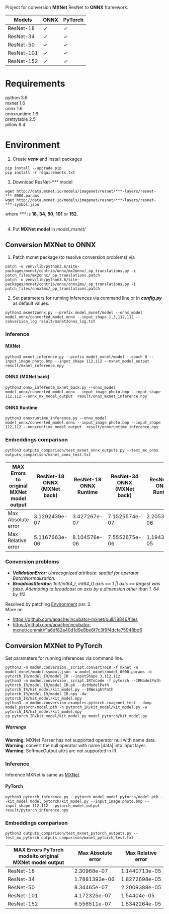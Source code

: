 Project for conversion **MXNet** ResNet to **ONNX** framework.


| Models     | ONNX    | PyTorch |
|------------|---------|---------|
| ResNet-18  | &check; | &check; |
| ResNet-34  | &check; | &check; |
| ResNet-50  | &check; | &check; |
| ResNet-101 | &check; | &check; |
| ResNet-152 | &check; | &check; |

# Requirements

python 3.6 \
mxnet 1.6 \
onnx 1.6 \
onnxruntime 1.6 \
prettytable 2.5 \
pillow 8.4


# Environment

1. Create **_venv_** and install packages

```console
pip install --upgrade pip
pip install -r requirements.txt
```

3. Download ResNet-_***_ model

```console
wget http://data.mxnet.io/models/imagenet/resnet/***-layers/resnet-***-0000.params
wget http://data.mxnet.io/models/imagenet/resnet/***-layers/resnet-***-symbol.json
```

where _***_ is **18**, **34**, **50**, **101** or **152**.<br/><br/>

4. Put **MXNet model** in _model_mxnet/_

## Conversion MXNet to ONNX
1. Patch mxnet package (to resolve conversion problems) via

```console
patch -u venv/lib/python3.6/site-packages/mxnet/contrib/onnx/mx2onnx/_op_translations.py -i patch_files/mx2onnx/_op_translations.patch
patch -u venv/lib/python3.6/site-packages/mxnet/contrib/onnx/onnx2mx/_op_translations.py -i patch_files/onnx2mx/_op_translations.patch
```


2. Set parameters for running inferences via command line or in **_config.py_** as default values.

```console
python3 mxnet2onnx.py --prefix model_mxnet/model --onnx_model model_onnx/converted_model.onnx --input_shape 1,3,112,112 --conversion_log result/mxnet2onnx_log.txt
```

### Inference

#### MXNet

```console
python3 mxnet_inference.py --prefix model_mxnet/model --epoch 0 --input_image photo.bmp --input_shape 112,112 --mxnet_model_output  result/mxnet_inference.npy
```

#### ONNX (MXNet back)

```console
python3 onnx_inference_mxnet_back.py --onnx_model model_onnx/converted_model.onnx --input_image photo.bmp --input_shape 112,112 --onnx_mx_model_output  result/onnx_mxnet_inference.npy
```

#### ONNX Runtime

```console
python3 onnxruntime_inference.py --onnx_model model_onnx/converted_model.onnx --input_image photo.bmp --input_shape 112,112 --onnxruntime_model_output  result/onnxruntime_inference.npy 
```

### Embeddings comparison

```console
python3 outputs_comparison/test_mxnet_onnx_outputs.py --test_mx_onnx outputs_comparison/mxnet_onnx_test.txt
```


| MAX Errors to original <br/>MXNet model output | ResNet-18 ONNX (MXNet back) | ResNet-18 ONNX Runtime | ResNet-34  ONNX (MXNet back) | ResNet-34 ONNX Runtime | ResNet-50 ONNX (MXNet back) | ResNet-50 ONNX Runtime | ResNet-101 ONNX (MXNet back) | ResNet-101 ONNX Runtime | ResNet-152 ONNX (MXNet back) | ResNet-152 ONNX Runtime |
|------------------------------------------------|-----------------------------|------------------------|------------------------------|------------------------|-----------------------------|------------------------|------------------------------|-------------------------|------------------------------|-------------------------|
| Max Absolute error                             | 3.1292439e-07               | 3.427267e-07           | 7.1525574e-07                | 2.2053719e-06          | 2.4560359e-06               | 2.4571855e-06          | 3.017485e-07                 | 1.3113022e-06           | 5.9604645e-07                | 8.34465e-07             |
| Max Relative error                             | 5.1167663e-06               | 8.104576e-06           | 7.5552675e-06                | 1.1943803e-05          | 0.09271766                  | 0.092712365            | 6.6753587e-06                | 1.8716055e-05           | 6.8306026e-06                | 1.591998e-05            |


### Conversion problems

* _**ValidationError:** Unrecognized attribute: spatial for operator BatchNormalization._
* _**BroadcastIterator:**:Init(int64_t, int64_t) axis == 1 || axis == largest was false. Attempting to broadcast an axis
  by a dimension other than 1. 64 by 112_

Resolved by patching [Environment](#Environment) par. 2. \
More on

* https://github.com/apache/incubator-mxnet/pull/18846/files
* https://github.com/apache/incubator-mxnet/commit/f1a6df82a40d1d9e8be6f7c3f9f4dcfe75948bd6


## Conversion MXNet to PyTorch
Set parameters for running inferences via command line.
```console
python3 -m mmdnn.conversion._script.convertToIR -f mxnet -n model_mxnet/model-symbol.json -w model_mxnet/model-0000.params -d pytorch_IR/model_IR/model_IR --inputShape 3,112,112
python3 -m mmdnn.conversion._script.IRToCode -f pytorch --IRModelPath pytorch_IR/model_IR/model_IR.pb --dstModelPath pytorch_IR/kit_model/kit_model.py --IRWeightPath pytorch_IR/model_IR/model_IR.npy -dw pytorch_IR/kit_model/kit_model.npy
python3 -m mmdnn.conversion.examples.pytorch.imagenet_test --dump model_pytorch/model.pth -n pytorch_IR/kit_model/kit_model.py -w pytorch_IR/kit_model/kit_model.npy
cp pytorch_IR/kit_model/kit_model.py model_pytorch/kit_model.py
```

##### Warnings
**Warning**: MXNet Parser has not supported operator null with name data. \
**Warning**: convert the null operator with name [data] into input layer. \
**Warning**: SoftmaxOutput attrs are not supported in IR.

### Inference

Inference MXNet is same as [MXNet](###MXNet).

#### PyTorch
```console
python3 pytorch_inference.py --pytorch_model model_pytorch/model.pth --kit_model model_pytorch/kit_model.py --input_image photo.bmp --input_shape 112,112 --pytorch_model_output  result/pytorch_inference.npy
```

### Embeddings comparison
```console
python3 outputs_comparison/test_mxnet_pytorch_outputs.py --test_mx_pytorch outputs_comparison/mxnet_pytorch_test.txt
```


| MAX Errors PyTorch modelto original <br/>MXNet model output | Max Absolute error | Max Relative error |
|-------------------------------------------------------------|--------------------|--------------------|
| ResNet-18                                                   | 2.30968e-07        | 1.1440713e-05      |
| ResNet-34                                                   | 1.7881393e-06      | 1.8272698e-05      |
| ResNet-50                                                   | 8.34465e-07        | 2.2009388e-05      |
| ResNet-101                                                  | 4.172325e-07       | 1.54404e-05        |
| ResNet-152                                                  | 6.556511e-07       | 1.5342264e-05      |


